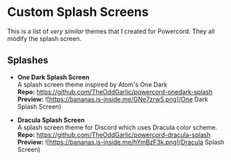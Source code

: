 # Custom Splash Screens
This is a list of *very similar* themes that I created for Powercord. They all modify the splash screen.

## Splashes
- **One Dark Splash Screen** \
  A splash screen theme inspired by Atom's One Dark \
  **Repo:** https://github.com/TheOddGarlic/powercord-onedark-splash \
  **Preview:** ![https://bananas.is-inside.me/GNe7zrw5.png](One Dark Splash Screen)

- **Dracula Splash Screen** \
  A splash screen theme for Discord which uses Dracula color scheme. \
  **Repo:** https://github.com/TheOddGarlic/powercord-dracula-splash \
  **Preview:** ![https://bananas.is-inside.me/hYmBzF3k.png](Dracula Splash Screen)
